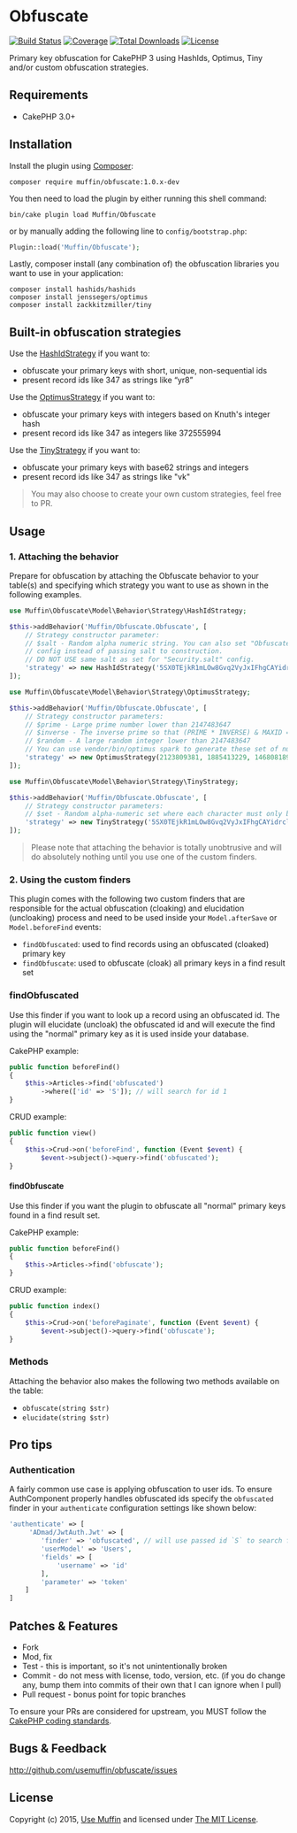 # Obfuscate

[![Build Status](https://img.shields.io/travis/UseMuffin/Obfuscate/master.svg?style=flat-square)](https://travis-ci.org/UseMuffin/Obfuscate)
[![Coverage](https://img.shields.io/coveralls/UseMuffin/Obfuscate/master.svg?style=flat-square)](https://coveralls.io/r/UseMuffin/Obfuscate)
[![Total Downloads](https://img.shields.io/packagist/dt/muffin/obfuscate.svg?style=flat-square)](https://packagist.org/packages/muffin/obfuscate)
[![License](https://img.shields.io/badge/license-MIT-blue.svg?style=flat-square)](LICENSE)

Primary key obfuscation for CakePHP 3 using HashIds, Optimus, Tiny and/or custom obfuscation strategies.

## Requirements

- CakePHP 3.0+

## Installation

Install the plugin using [Composer](https://getcomposer.org):

```
composer require muffin/obfuscate:1.0.x-dev
```

You then need to load the plugin by either running this shell command:

```
bin/cake plugin load Muffin/Obfuscate
```

or by manually adding the following line to ``config/bootstrap.php``:

```php
Plugin::load('Muffin/Obfuscate');
```

Lastly, composer install (any combination of) the obfuscation libraries you
want to use in your application:

```
composer install hashids/hashids
composer install jenssegers/optimus
composer install zackkitzmiller/tiny
```

## Built-in obfuscation strategies

Use the [HashIdStrategy](http://hashids.org/) if you want to:

- obfuscate your primary keys with short, unique, non-sequential ids
- present record ids like 347 as strings like “yr8”

Use the [OptimusStrategy](https://github.com/jenssegers/optimus) if you want to:

- obfuscate your primary keys with integers based on Knuth's integer hash
- present record ids like 347 as integers like 372555994

Use the [TinyStrategy](https://github.com/zackkitzmiller/tiny-php) if you want to:

- obfuscate your primary keys with base62 strings and integers
- present record ids like 347 as strings like "vk"

> You may also choose to create your own custom strategies, feel free to PR.

## Usage

### 1. Attaching the behavior

Prepare for obfuscation by attaching the Obfuscate behavior to your table(s)
and specifying which strategy you want to use as shown in the following examples.

```php
use Muffin\Obfuscate\Model\Behavior\Strategy\HashIdStrategy;

$this->addBehavior('Muffin/Obfuscate.Obfuscate', [
    // Strategy constructor parameter:
    // $salt - Random alpha numeric string. You can also set "Obfuscate.salt"
    // config instead of passing salt to construction.
    // DO NOT USE same salt as set for "Security.salt" config.
    'strategy' => new HashIdStrategy('5SX0TEjkR1mLOw8Gvq2VyJxIFhgCAYidrclDWaM3so9bfzZpuUenKtP74QNH6B')
]);
```

```php
use Muffin\Obfuscate\Model\Behavior\Strategy\OptimusStrategy;

$this->addBehavior('Muffin/Obfuscate.Obfuscate', [
    // Strategy constructor parameters:
    // $prime - Large prime number lower than 2147483647
    // $inverse - The inverse prime so that (PRIME * INVERSE) & MAXID == 1
    // $random - A large random integer lower than 2147483647
    // You can use vendor/bin/optimus spark to generate these set of numbers.
    'strategy' => new OptimusStrategy(2123809381, 1885413229, 146808189)
]);
```

```php
use Muffin\Obfuscate\Model\Behavior\Strategy\TinyStrategy;

$this->addBehavior('Muffin/Obfuscate.Obfuscate', [
    // Strategy constructor parameters:
    // $set - Random alpha-numeric set where each character must only be used exactly once
    'strategy' => new TinyStrategy('5SX0TEjkR1mLOw8Gvq2VyJxIFhgCAYidrclDWaM3so9bfzZpuUenKtP74QNH6B')
]);
```

> Please note that attaching the behavior is totally unobtrusive and will do
> absolutely nothing until you use one of the custom finders.

### 2. Using the custom finders

This plugin comes with the following two custom finders that are responsible for
the actual obfuscation (cloaking) and elucidation (uncloaking) process and need
to be used inside your `Model.afterSave` or `Model.beforeFind` events:

- `findObfuscated`: used to find records using an obfuscated (cloaked) primary key
- `findObfuscate`: used to obfuscate (cloak) all primary keys in a find result set

### findObfuscated

Use this finder if you want to look up a record using an obfuscated id.
The plugin will elucidate (uncloak) the obfuscated id and will execute the find
using the "normal" primary key as it is used inside your database.

CakePHP example:
```php
public function beforeFind()
{
    $this->Articles->find('obfuscated')
        ->where(['id' => 'S']); // will search for id 1
}
```

CRUD example:
```php
public function view()
{
    $this->Crud->on('beforeFind', function (Event $event) {
        $event->subject()->query->find('obfuscated');
}
```

#### findObfuscate

Use this finder if you want the plugin to obfuscate all "normal" primary keys
found in a find result set.

CakePHP example:
```php
public function beforeFind()
{
    $this->Articles->find('obfuscate');
}
```

CRUD example:
```php
public function index()
{
    $this->Crud->on('beforePaginate', function (Event $event) {
        $event->subject()->query->find('obfuscate');
}
```

### Methods

Attaching the behavior also makes the following two methods
available on the table:

- `obfuscate(string $str)`
- `elucidate(string $str)`

## Pro tips

### Authentication

A fairly common use case is applying obfuscation to user ids. To ensure
AuthComponent properly handles obfuscated ids specify the `obfuscated` finder
in your `authenticate` configuration settings like shown below:

```php
'authenticate' => [
     'ADmad/JwtAuth.Jwt' => [
        'finder' => 'obfuscated', // will use passed id `S` to search for record id 1
        'userModel' => 'Users',
        'fields' => [
            'username' => 'id'
        ],
        'parameter' => 'token'
    ]
]
```

## Patches & Features

* Fork
* Mod, fix
* Test - this is important, so it's not unintentionally broken
* Commit - do not mess with license, todo, version, etc. (if you do change any, bump them into commits of
their own that I can ignore when I pull)
* Pull request - bonus point for topic branches

To ensure your PRs are considered for upstream, you MUST follow the [CakePHP coding standards][standards].

## Bugs & Feedback

http://github.com/usemuffin/obfuscate/issues

## License

Copyright (c) 2015, [Use Muffin][muffin] and licensed under [The MIT License][mit].

[cakephp]:http://cakephp.org
[composer]:http://getcomposer.org
[mit]:http://www.opensource.org/licenses/mit-license.php
[muffin]:http://usemuffin.com
[standards]:http://book.cakephp.org/3.0/en/contributing/cakephp-coding-conventions.html
